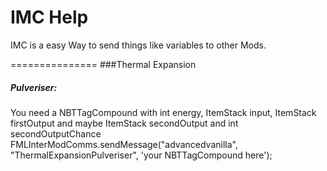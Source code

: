 # IMC Help
IMC is a easy Way to send things like variables to other Mods.

===============
###Thermal Expansion
##### Pulveriser:
You need a NBTTagCompound with int energy, ItemStack input, ItemStack firstOutput and maybe ItemStack secondOutput and int secondOutputChance
FMLInterModComms.sendMessage("advancedvanilla", "ThermalExpansionPulveriser", 'your NBTTagCompound here');